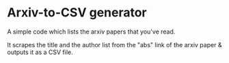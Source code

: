# Arxiv-to-CSV generator

A simple code which lists the arxiv papers that you've read. 

It scrapes the title and the author list from the "abs" link of the arxiv paper & outputs it as a CSV file.